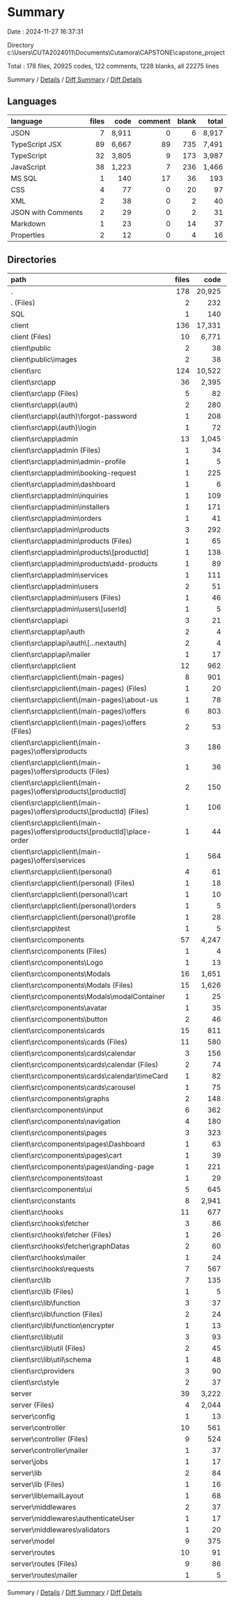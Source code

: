 # Summary

Date : 2024-11-27 16:37:31

Directory c:\\Users\\CUTA2024011\\Documents\\Cutamora\\CAPSTONE\\capstone_project

Total : 178 files,  20925 codes, 122 comments, 1228 blanks, all 22275 lines

Summary / [Details](details.md) / [Diff Summary](diff.md) / [Diff Details](diff-details.md)

## Languages
| language | files | code | comment | blank | total |
| :--- | ---: | ---: | ---: | ---: | ---: |
| JSON | 7 | 8,911 | 0 | 6 | 8,917 |
| TypeScript JSX | 89 | 6,667 | 89 | 735 | 7,491 |
| TypeScript | 32 | 3,805 | 9 | 173 | 3,987 |
| JavaScript | 38 | 1,223 | 7 | 236 | 1,466 |
| MS SQL | 1 | 140 | 17 | 36 | 193 |
| CSS | 4 | 77 | 0 | 20 | 97 |
| XML | 2 | 38 | 0 | 2 | 40 |
| JSON with Comments | 2 | 29 | 0 | 2 | 31 |
| Markdown | 1 | 23 | 0 | 14 | 37 |
| Properties | 2 | 12 | 0 | 4 | 16 |

## Directories
| path | files | code | comment | blank | total |
| :--- | ---: | ---: | ---: | ---: | ---: |
| . | 178 | 20,925 | 122 | 1,228 | 22,275 |
| . (Files) | 2 | 232 | 0 | 2 | 234 |
| SQL | 1 | 140 | 17 | 36 | 193 |
| client | 136 | 17,331 | 100 | 954 | 18,385 |
| client (Files) | 10 | 6,771 | 2 | 27 | 6,800 |
| client\\public | 2 | 38 | 0 | 2 | 40 |
| client\\public\\images | 2 | 38 | 0 | 2 | 40 |
| client\\src | 124 | 10,522 | 98 | 925 | 11,545 |
| client\\src\\app | 36 | 2,395 | 33 | 253 | 2,681 |
| client\\src\\app (Files) | 5 | 82 | 1 | 18 | 101 |
| client\\src\\app\\(auth) | 2 | 280 | 8 | 28 | 316 |
| client\\src\\app\\(auth)\\forgot-password | 1 | 208 | 2 | 19 | 229 |
| client\\src\\app\\(auth)\\login | 1 | 72 | 6 | 9 | 87 |
| client\\src\\app\\admin | 13 | 1,045 | 5 | 96 | 1,146 |
| client\\src\\app\\admin (Files) | 1 | 34 | 0 | 3 | 37 |
| client\\src\\app\\admin\\admin-profile | 1 | 5 | 0 | 3 | 8 |
| client\\src\\app\\admin\\booking-request | 1 | 225 | 1 | 19 | 245 |
| client\\src\\app\\admin\\dashboard | 1 | 6 | 0 | 3 | 9 |
| client\\src\\app\\admin\\inquiries | 1 | 109 | 0 | 8 | 117 |
| client\\src\\app\\admin\\installers | 1 | 171 | 3 | 12 | 186 |
| client\\src\\app\\admin\\orders | 1 | 41 | 0 | 5 | 46 |
| client\\src\\app\\admin\\products | 3 | 292 | 0 | 22 | 314 |
| client\\src\\app\\admin\\products (Files) | 1 | 65 | 0 | 5 | 70 |
| client\\src\\app\\admin\\products\\[productId] | 1 | 138 | 0 | 8 | 146 |
| client\\src\\app\\admin\\products\\add-products | 1 | 89 | 0 | 9 | 98 |
| client\\src\\app\\admin\\services | 1 | 111 | 1 | 13 | 125 |
| client\\src\\app\\admin\\users | 2 | 51 | 0 | 8 | 59 |
| client\\src\\app\\admin\\users (Files) | 1 | 46 | 0 | 5 | 51 |
| client\\src\\app\\admin\\users\\[userId] | 1 | 5 | 0 | 3 | 8 |
| client\\src\\app\\api | 3 | 21 | 0 | 7 | 28 |
| client\\src\\app\\api\\auth | 2 | 4 | 0 | 4 | 8 |
| client\\src\\app\\api\\auth\\[...nextauth] | 2 | 4 | 0 | 4 | 8 |
| client\\src\\app\\api\\mailer | 1 | 17 | 0 | 3 | 20 |
| client\\src\\app\\client | 12 | 962 | 19 | 101 | 1,082 |
| client\\src\\app\\client\\(main-pages) | 8 | 901 | 19 | 86 | 1,006 |
| client\\src\\app\\client\\(main-pages) (Files) | 1 | 20 | 0 | 3 | 23 |
| client\\src\\app\\client\\(main-pages)\\about-us | 1 | 78 | 3 | 6 | 87 |
| client\\src\\app\\client\\(main-pages)\\offers | 6 | 803 | 16 | 77 | 896 |
| client\\src\\app\\client\\(main-pages)\\offers (Files) | 2 | 53 | 15 | 8 | 76 |
| client\\src\\app\\client\\(main-pages)\\offers\\products | 3 | 186 | 0 | 17 | 203 |
| client\\src\\app\\client\\(main-pages)\\offers\\products (Files) | 1 | 36 | 0 | 4 | 40 |
| client\\src\\app\\client\\(main-pages)\\offers\\products\\[productId] | 2 | 150 | 0 | 13 | 163 |
| client\\src\\app\\client\\(main-pages)\\offers\\products\\[productId] (Files) | 1 | 106 | 0 | 8 | 114 |
| client\\src\\app\\client\\(main-pages)\\offers\\products\\[productId]\\place-order | 1 | 44 | 0 | 5 | 49 |
| client\\src\\app\\client\\(main-pages)\\offers\\services | 1 | 564 | 1 | 52 | 617 |
| client\\src\\app\\client\\(personal) | 4 | 61 | 0 | 15 | 76 |
| client\\src\\app\\client\\(personal) (Files) | 1 | 18 | 0 | 3 | 21 |
| client\\src\\app\\client\\(personal)\\cart | 1 | 10 | 0 | 3 | 13 |
| client\\src\\app\\client\\(personal)\\orders | 1 | 5 | 0 | 3 | 8 |
| client\\src\\app\\client\\(personal)\\profile | 1 | 28 | 0 | 6 | 34 |
| client\\src\\app\\test | 1 | 5 | 0 | 3 | 8 |
| client\\src\\components | 57 | 4,247 | 56 | 478 | 4,781 |
| client\\src\\components (Files) | 1 | 4 | 0 | 2 | 6 |
| client\\src\\components\\Logo | 1 | 13 | 0 | 3 | 16 |
| client\\src\\components\\Modals | 16 | 1,651 | 30 | 162 | 1,843 |
| client\\src\\components\\Modals (Files) | 15 | 1,626 | 30 | 158 | 1,814 |
| client\\src\\components\\Modals\\modalContainer | 1 | 25 | 0 | 4 | 29 |
| client\\src\\components\\avatar | 1 | 35 | 0 | 6 | 41 |
| client\\src\\components\\button | 2 | 46 | 0 | 9 | 55 |
| client\\src\\components\\cards | 15 | 811 | 0 | 101 | 912 |
| client\\src\\components\\cards (Files) | 11 | 580 | 0 | 63 | 643 |
| client\\src\\components\\cards\\calendar | 3 | 156 | 0 | 30 | 186 |
| client\\src\\components\\cards\\calendar (Files) | 2 | 74 | 0 | 18 | 92 |
| client\\src\\components\\cards\\calendar\\timeCard | 1 | 82 | 0 | 12 | 94 |
| client\\src\\components\\cards\\carousel | 1 | 75 | 0 | 8 | 83 |
| client\\src\\components\\graphs | 2 | 148 | 3 | 21 | 172 |
| client\\src\\components\\input | 6 | 362 | 1 | 38 | 401 |
| client\\src\\components\\navigation | 4 | 180 | 15 | 22 | 217 |
| client\\src\\components\\pages | 3 | 323 | 7 | 34 | 364 |
| client\\src\\components\\pages\\Dashboard | 1 | 63 | 0 | 9 | 72 |
| client\\src\\components\\pages\\cart | 1 | 39 | 0 | 7 | 46 |
| client\\src\\components\\pages\\landing-page | 1 | 221 | 7 | 18 | 246 |
| client\\src\\components\\toast | 1 | 29 | 0 | 4 | 33 |
| client\\src\\components\\ui | 5 | 645 | 0 | 76 | 721 |
| client\\src\\constants | 8 | 2,941 | 0 | 22 | 2,963 |
| client\\src\\hooks | 11 | 677 | 1 | 101 | 779 |
| client\\src\\hooks\\fetcher | 3 | 86 | 0 | 12 | 98 |
| client\\src\\hooks\\fetcher (Files) | 1 | 26 | 0 | 6 | 32 |
| client\\src\\hooks\\fetcher\\graphDatas | 2 | 60 | 0 | 6 | 66 |
| client\\src\\hooks\\mailer | 1 | 24 | 0 | 4 | 28 |
| client\\src\\hooks\\requests | 7 | 567 | 1 | 85 | 653 |
| client\\src\\lib | 7 | 135 | 8 | 36 | 179 |
| client\\src\\lib (Files) | 1 | 5 | 0 | 2 | 7 |
| client\\src\\lib\\function | 3 | 37 | 3 | 14 | 54 |
| client\\src\\lib\\function (Files) | 2 | 24 | 3 | 8 | 35 |
| client\\src\\lib\\function\\encrypter | 1 | 13 | 0 | 6 | 19 |
| client\\src\\lib\\util | 3 | 93 | 5 | 20 | 118 |
| client\\src\\lib\\util (Files) | 2 | 45 | 4 | 11 | 60 |
| client\\src\\lib\\util\\schema | 1 | 48 | 1 | 9 | 58 |
| client\\src\\providers | 3 | 90 | 0 | 26 | 116 |
| client\\src\\style | 2 | 37 | 0 | 9 | 46 |
| server | 39 | 3,222 | 5 | 236 | 3,463 |
| server (Files) | 4 | 2,044 | 1 | 11 | 2,056 |
| server\\config | 1 | 13 | 0 | 4 | 17 |
| server\\controller | 10 | 561 | 2 | 95 | 658 |
| server\\controller (Files) | 9 | 524 | 2 | 87 | 613 |
| server\\controller\\mailer | 1 | 37 | 0 | 8 | 45 |
| server\\jobs | 1 | 17 | 1 | 3 | 21 |
| server\\lib | 2 | 84 | 0 | 10 | 94 |
| server\\lib (Files) | 1 | 16 | 0 | 4 | 20 |
| server\\lib\\emailLayout | 1 | 68 | 0 | 6 | 74 |
| server\\middlewares | 2 | 37 | 0 | 11 | 48 |
| server\\middlewares\\authenticateUser | 1 | 17 | 0 | 6 | 23 |
| server\\middlewares\\validators | 1 | 20 | 0 | 5 | 25 |
| server\\model | 9 | 375 | 0 | 70 | 445 |
| server\\routes | 10 | 91 | 1 | 32 | 124 |
| server\\routes (Files) | 9 | 86 | 1 | 28 | 115 |
| server\\routes\\mailer | 1 | 5 | 0 | 4 | 9 |

Summary / [Details](details.md) / [Diff Summary](diff.md) / [Diff Details](diff-details.md)